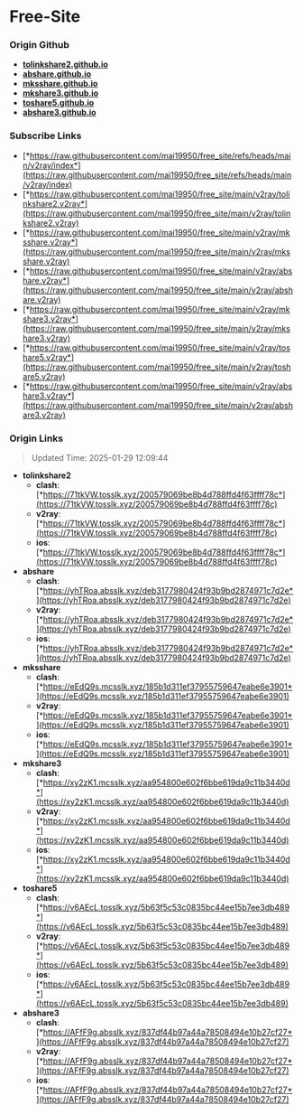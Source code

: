 # Free-Site

### Origin Github

- [**tolinkshare2.github.io**](https://github.com/tolinkshare2/tolinkshare2.github.io)
- [**abshare.github.io**](https://github.com/abshare/abshare.github.io)
- [**mksshare.github.io**](https://github.com/mksshare/mksshare.github.io)
- [**mkshare3.github.io**](https://github.com/mkshare3/mkshare3.github.io)
- [**toshare5.github.io**](https://github.com/toshare5/toshare5.github.io)
- [**abshare3.github.io**](https://github.com/abshare3/abshare3.github.io)

### Subscribe Links

- [*https://raw.githubusercontent.com/mai19950/free_site/refs/heads/main/v2ray/index*](https://raw.githubusercontent.com/mai19950/free_site/refs/heads/main/v2ray/index)
- [*https://raw.githubusercontent.com/mai19950/free_site/main/v2ray/tolinkshare2.v2ray*](https://raw.githubusercontent.com/mai19950/free_site/main/v2ray/tolinkshare2.v2ray)
- [*https://raw.githubusercontent.com/mai19950/free_site/main/v2ray/mksshare.v2ray*](https://raw.githubusercontent.com/mai19950/free_site/main/v2ray/mksshare.v2ray)
- [*https://raw.githubusercontent.com/mai19950/free_site/main/v2ray/abshare.v2ray*](https://raw.githubusercontent.com/mai19950/free_site/main/v2ray/abshare.v2ray)
- [*https://raw.githubusercontent.com/mai19950/free_site/main/v2ray/mkshare3.v2ray*](https://raw.githubusercontent.com/mai19950/free_site/main/v2ray/mkshare3.v2ray)
- [*https://raw.githubusercontent.com/mai19950/free_site/main/v2ray/toshare5.v2ray*](https://raw.githubusercontent.com/mai19950/free_site/main/v2ray/toshare5.v2ray)
- [*https://raw.githubusercontent.com/mai19950/free_site/main/v2ray/abshare3.v2ray*](https://raw.githubusercontent.com/mai19950/free_site/main/v2ray/abshare3.v2ray)

### Origin Links

> Updated Time: 2025-01-29 12:09:44

- **tolinkshare2**
  - **clash**: [*https://71tkVW.tosslk.xyz/200579069be8b4d788ffd4f63ffff78c*](https://71tkVW.tosslk.xyz/200579069be8b4d788ffd4f63ffff78c)
  - **v2ray**: [*https://71tkVW.tosslk.xyz/200579069be8b4d788ffd4f63ffff78c*](https://71tkVW.tosslk.xyz/200579069be8b4d788ffd4f63ffff78c)
  - **ios**: [*https://71tkVW.tosslk.xyz/200579069be8b4d788ffd4f63ffff78c*](https://71tkVW.tosslk.xyz/200579069be8b4d788ffd4f63ffff78c)
- **abshare**
  - **clash**: [*https://yhTRoa.absslk.xyz/deb3177980424f93b9bd2874971c7d2e*](https://yhTRoa.absslk.xyz/deb3177980424f93b9bd2874971c7d2e)
  - **v2ray**: [*https://yhTRoa.absslk.xyz/deb3177980424f93b9bd2874971c7d2e*](https://yhTRoa.absslk.xyz/deb3177980424f93b9bd2874971c7d2e)
  - **ios**: [*https://yhTRoa.absslk.xyz/deb3177980424f93b9bd2874971c7d2e*](https://yhTRoa.absslk.xyz/deb3177980424f93b9bd2874971c7d2e)
- **mksshare**
  - **clash**: [*https://eEdQ9s.mcsslk.xyz/185b1d311ef37955759647eabe6e3901*](https://eEdQ9s.mcsslk.xyz/185b1d311ef37955759647eabe6e3901)
  - **v2ray**: [*https://eEdQ9s.mcsslk.xyz/185b1d311ef37955759647eabe6e3901*](https://eEdQ9s.mcsslk.xyz/185b1d311ef37955759647eabe6e3901)
  - **ios**: [*https://eEdQ9s.mcsslk.xyz/185b1d311ef37955759647eabe6e3901*](https://eEdQ9s.mcsslk.xyz/185b1d311ef37955759647eabe6e3901)
- **mkshare3**
  - **clash**: [*https://xy2zK1.mcsslk.xyz/aa954800e602f6bbe619da9c11b3440d*](https://xy2zK1.mcsslk.xyz/aa954800e602f6bbe619da9c11b3440d)
  - **v2ray**: [*https://xy2zK1.mcsslk.xyz/aa954800e602f6bbe619da9c11b3440d*](https://xy2zK1.mcsslk.xyz/aa954800e602f6bbe619da9c11b3440d)
  - **ios**: [*https://xy2zK1.mcsslk.xyz/aa954800e602f6bbe619da9c11b3440d*](https://xy2zK1.mcsslk.xyz/aa954800e602f6bbe619da9c11b3440d)
- **toshare5**
  - **clash**: [*https://v6AEcL.tosslk.xyz/5b63f5c53c0835bc44ee15b7ee3db489*](https://v6AEcL.tosslk.xyz/5b63f5c53c0835bc44ee15b7ee3db489)
  - **v2ray**: [*https://v6AEcL.tosslk.xyz/5b63f5c53c0835bc44ee15b7ee3db489*](https://v6AEcL.tosslk.xyz/5b63f5c53c0835bc44ee15b7ee3db489)
  - **ios**: [*https://v6AEcL.tosslk.xyz/5b63f5c53c0835bc44ee15b7ee3db489*](https://v6AEcL.tosslk.xyz/5b63f5c53c0835bc44ee15b7ee3db489)
- **abshare3**
  - **clash**: [*https://AFfF9g.absslk.xyz/837df44b97a44a78508494e10b27cf27*](https://AFfF9g.absslk.xyz/837df44b97a44a78508494e10b27cf27)
  - **v2ray**: [*https://AFfF9g.absslk.xyz/837df44b97a44a78508494e10b27cf27*](https://AFfF9g.absslk.xyz/837df44b97a44a78508494e10b27cf27)
  - **ios**: [*https://AFfF9g.absslk.xyz/837df44b97a44a78508494e10b27cf27*](https://AFfF9g.absslk.xyz/837df44b97a44a78508494e10b27cf27)
